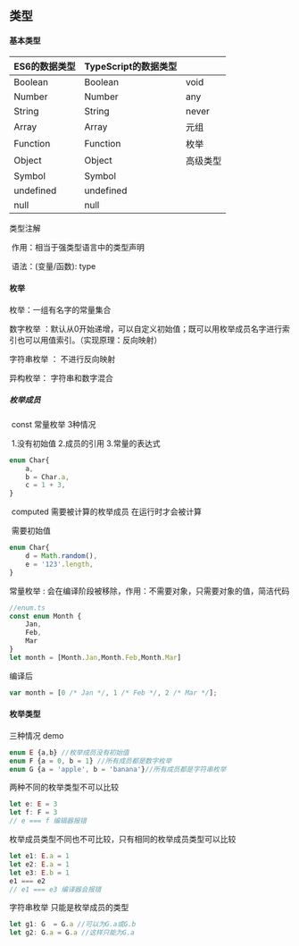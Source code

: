 ## 类型

#### 基本类型

| ES6的数据类型 | TypeScript的数据类型 |          |
| ------------- | -------------------- | -------- |
| Boolean       | Boolean              | void     |
| Number        | Number               | any      |
| String        | String               | never    |
| Array         | Array                | 元组     |
| Function      | Function             | 枚举     |
| Object        | Object               | 高级类型 |
| Symbol        | Symbol               |          |
| undefined     | undefined            |          |
| null          | null                 |          |

类型注解

​	作用：相当于强类型语言中的类型声明

​	语法：(变量/函数): type



#### 枚举

枚举：一组有名字的常量集合

数字枚举 ：默认从0开始递增，可以自定义初始值；既可以用枚举成员名字进行索引也可以用值索引。（实现原理：反向映射）

字符串枚举 ： 不进行反向映射

异构枚举： 字符串和数字混合

##### 枚举成员

​	const 常量枚举 3种情况

​    1.没有初始值 2.成员的引用 3.常量的表达式

```typescript
enum Char{
	a,
    b = Char.a,
    c = 1 + 3, 
}
```

​	computed 需要被计算的枚举成员 在运行时才会被计算

​    需要初始值

```typescript
enum Char{
    d = Math.random(),
    e = '123'.length, 
}
```



常量枚举 : 会在编译阶段被移除，作用：不需要对象，只需要对象的值，简洁代码

```typescript
//enum.ts
const enum Month {
    Jan,
    Feb,
    Mar
}
let month = [Month.Jan,Month.Feb,Month.Mar]
```

编译后

```javascript
var month = [0 /* Jan */, 1 /* Feb */, 2 /* Mar */];
```



#### 枚举类型

三种情况 demo

```typescript
enum E {a,b} //枚举成员没有初始值
enum F {a = 0, b = 1} //所有成员都是数字枚举
enum G {a = 'apple', b = 'banana'}//所有成员都是字符串枚举
```

两种不同的枚举类型不可以比较

```typescript
let e: E = 3
let f: F = 3
// e === f 编辑器报错
```

枚举成员类型不同也不可比较，只有相同的枚举成员类型可以比较

```typescript
let e1: E.a = 1
let e2: E.a = 1
let e3: E.b = 1
e1 === e2 
// e1 === e3 编译器会报错
```



字符串枚举 只能是枚举成员的类型

```typescript
let g1: G  = G.a //可以为G.a或G.b
let g2: G.a = G.a //这样只能为G.a
```

